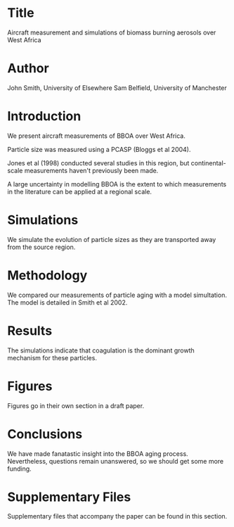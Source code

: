 # Title
Aircraft measurement and simulations  of biomass burning aerosols 
over West Africa

# Author
John Smith, University of Elsewhere
Sam Belfield, University of Manchester

# Introduction
We present aircraft measurements of BBOA over West Africa.

Particle size was measured using a PCASP (Bloggs et al 2004).

Jones et al (1998) conducted several studies in this region,
but continental-scale measurements haven't previously been made.

A large uncertainty in modelling BBOA is the extent to which
measurements in the literature can be applied at a regional scale.

# Simulations
We simulate the evolution of particle sizes as they are transported 
away from the source region.

# Methodology
We compared our measurements of particle aging with a model simultation.
The model is detailed in Smith et al 2002.

# Results
The simulations indicate that coagulation is the dominant growth
mechanism for these particles.

# Figures
Figures go in their own section in a draft paper.

# Conclusions
We have made fanatastic insight into the BBOA aging process.
Nevertheless, questions remain unanswered, so we should get some more
funding.

# Supplementary Files
Supplementary files that accompany the paper can be found in this section.
